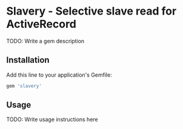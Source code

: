 # Slavery - Selective slave read for ActiveRecord

TODO: Write a gem description

## Installation

Add this line to your application's Gemfile:

```ruby
gem 'slavery'
```

## Usage

TODO: Write usage instructions here
